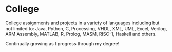 # College

College assignments and projects in a variety of languages including but not limited to: Java, Python, C, Processing, VHDL, XML, UML, Excel, Verilog, ARM Assembly, MATLAB, R, Prolog, MASM, RISC-1, Haskell and others.

Continually growing as I progress through my degree!
